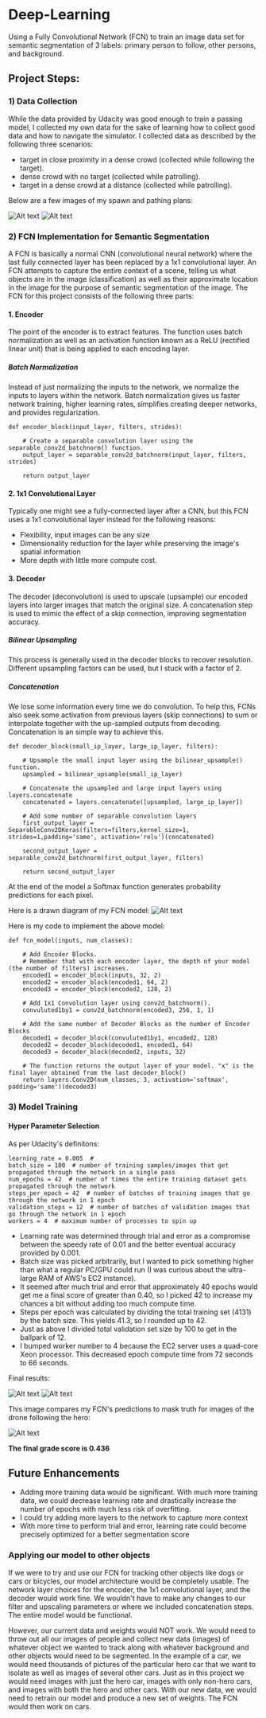 # Deep-Learning
Using a Fully Convolutional Network (FCN) to train an image data set for semantic segmentation of 3 labels: primary person to follow, other persons, and background.  

[//]: # (Image References)

[image1]: ./deepLearningPics/pathing1.JPG
[image2]: ./deepLearningPics/pathing2.JPG
[image3]: ./deepLearningPics/trainingcurve.JPG
[image4]: ./deepLearningPics/followcompare.JPG
[image5]: ./deepLearningPics/finalscore.JPG
[image6]: ./deepLearningPics/network.JPG
  
  
## Project Steps:
### 1) Data Collection 
While the data provided by Udacity was good enough to train a passing model, I collected my own data for the sake of learning how to collect good data and how to navigate the simulator. I collected data as described by the following three scenarios:  
* target in close proximity in a dense crowd (collected while following the target).
* dense crowd with no target (collected while patrolling).
* target in a dense crowd at a distance (collected while patrolling).
  
Below are a few images of my spawn and pathing plans:
  
![Alt text][image1]
![Alt text][image2]

### 2) FCN Implementation for Semantic Segmentation

A FCN is basically a normal CNN (convolutional neural network) where the last fully connected layer has been replaced by a 1x1 convolutional layer. An FCN attempts to capture the entire context of a scene, telling us what objects are in the image (classification) as well as their approximate location in the image for the purpose of semantic segmentation of the image. The FCN for this project consists of the following three parts:

#### 1. Encoder
The point of the encoder is to extract features. The function uses batch normalization as well as an activation function known as a ReLU (rectified linear unit) that is being applied to each encoding layer.  
  
##### Batch Normalization
Instead of just normalizing the inputs to the network, we normalize the inputs to layers within the network. Batch normalization gives us faster network training, higher learning rates, simplifies creating deeper networks, and provides regularization.
```
def encoder_block(input_layer, filters, strides):
    
    # Create a separable convolution layer using the separable_conv2d_batchnorm() function.
    output_layer = separable_conv2d_batchnorm(input_layer, filters, strides)
    
    return output_layer
```
    
#### 2. 1x1 Convolutional Layer
Typically one might see a fully-connected layer after a CNN, but this FCN uses a 1x1 convolutional layer instead for the following reasons:  
* Flexibility, input images can be any size
* Dimensionality reduction for the layer while preserving the image's spatial information
* More depth with little more compute cost.

#### 3. Decoder
The decoder (deconvolution) is used to upscale (upsample) our encoded layers into larger images that match the original size. A concatenation step is used to mimic the effect of a skip connection, improving segmentation accuracy.  
  
##### Bilinear Upsampling
This process is generally used in the decoder blocks to recover resolution. Different upsampling factors can be used, but I stuck with a factor of 2.
  
##### Concatenation
We lose some information every time we do convolution. To help this, FCNs also seek some activation from previous layers (skip connections) to sum or interpolate together with the up-sampled outputs from decoding. Concatenation is an simple way to achieve this.
  
```
def decoder_block(small_ip_layer, large_ip_layer, filters):
    
    # Upsample the small input layer using the bilinear_upsample() function.
    upsampled = bilinear_upsample(small_ip_layer)
    
    # Concatenate the upsampled and large input layers using layers.concatenate
    concatenated = layers.concatenate([upsampled, large_ip_layer])
    
    # Add some number of separable convolution layers
    first_output_layer = SeparableConv2DKeras(filters=filters,kernel_size=1, strides=1,padding='same', activation='relu')(concatenated)
    
    second_output_layer = separable_conv2d_batchnorm(first_output_layer, filters)
    
    return second_output_layer
```
At the end of the model a Softmax function generates probability predictions for each pixel.
  
Here is a drawn diagram of my FCN model:
![Alt text][image6]
  
Here is my code to implement the above model:
  
```
def fcn_model(inputs, num_classes):
    
    # Add Encoder Blocks. 
    # Remember that with each encoder layer, the depth of your model (the number of filters) increases.
    encoded1 = encoder_block(inputs, 32, 2)
    encoded2 = encoder_block(encoded1, 64, 2)
    encoded3 = encoder_block(encoded2, 128, 2)
    
    # Add 1x1 Convolution layer using conv2d_batchnorm().
    convuluted1by1 = conv2d_batchnorm(encoded3, 256, 1, 1)
    
    # Add the same number of Decoder Blocks as the number of Encoder Blocks
    decoded1 = decoder_block(convuluted1by1, encoded2, 128)
    decoded2 = decoder_block(decoded1, encoded1, 64)
    decoded3 = decoder_block(decoded2, inputs, 32)
    
    # The function returns the output layer of your model. "x" is the final layer obtained from the last decoder_block()
    return layers.Conv2D(num_classes, 3, activation='softmax', padding='same')(decoded3)
```
  
### 3) Model Training 
  
#### Hyper Parameter Selection
  
As per Udacity's definitons:  
```
learning_rate = 0.005  # 
batch_size = 100  # number of training samples/images that get propagated through the network in a single pass
num_epochs = 42  # number of times the entire training dataset gets propagated through the network
steps_per_epoch = 42  # number of batches of training images that go through the network in 1 epoch
validation_steps = 12  # number of batches of validation images that go through the network in 1 epoch
workers = 4  # maximum number of processes to spin up
```
  
* Learning rate was determined through trial and error as a compromise between the speedy rate of 0.01 and the better eventual accuracy provided by 0.001.
* Batch size was picked arbitrarily, but I wanted to pick something higher than what a regular PC/GPU could run (I was curious about the ultra-large RAM of AWS's EC2 instance).
* It seemed after much trial and error that approximately 40 epochs would get me a final score of greater than 0.40, so I picked 42 to increase my chances a bit without adding too much compute time.
* Steps per epoch was calculated by dividing the total training set (4131) by the batch size. This yields 41.3, so I rounded up to 42.
* Just as above I divided total validation set size by 100 to get in the ballpark of 12.
* I bumped worker number to 4 because the EC2 server uses a quad-core Xeon processor. This decreased epoch compute time from 72 seconds to 66 seconds.
   
Final results:

![Alt text][image3]
![Alt text][image5]
  
This image compares my FCN's predictions to mask truth for images of the drone following the hero:
  
![Alt text][image4]
  
**The final grade score is  0.436**

## Future Enhancements
  
* Adding more training data would be significant. With much more training data, we could decrease learning rate and drastically increase the number of epochs with much less risk of overfitting.
* I could try adding more layers to the network to capture more context
* With more time to perform trial and error, learning rate could become precisely optimized for a better segmentation score
  
### Applying our model to other objects
If we were to try and use our FCN for tracking other objects like dogs or cars or bicycles, our model architecture would be completely usable. The network layer choices for the encoder, the 1x1 convolutional layer, and the decoder would work fine. We wouldn't have to make any changes to our filter and upscaling parameters or where we included concatenation steps. The entire model would be functional.
  
However, our current data and weights would NOT work. We would need to throw out all our images of people and collect new data (images) of whatever object we wanted to track along with whatever background and other objects would need to be segmented. In the example of a car, we would need thousands of pictures of the particular hero car that we want to isolate as well as images of several other cars. Just as in this project we would need images with just the hero car, images with only non-hero cars, and images with both the hero and other cars. With our new data, we would need to retrain our model and produce a new set of weights. The FCN would then work on cars.
  
